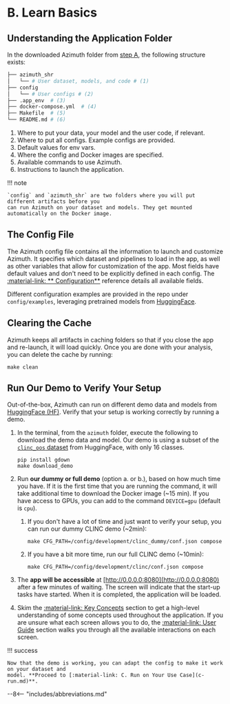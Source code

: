 # B. Learn Basics

## Understanding the Application Folder

In the downloaded Azimuth folder from [step A](a-install.md), the following structure
exists:

```bash
├── azimuth_shr
│   └── # User dataset, models, and code # (1)
├── config
│   └── # User configs # (2)
├── .app_env  # (3)
├── docker-compose.yml  # (4)
├── Makefile  # (5)
└── README.md # (6)
```

1. Where to put your data, your model and the user code, if relevant.
2. Where to put all configs. Example configs are provided.
3. Default values for env vars.
4. Where the config and Docker images are specified.
5. Available commands to use Azimuth.
6. Instructions to launch the application.

!!! note

    `config` and `azimuth_shr` are two folders where you will put different artifacts before you
    can run Azimuth on your dataset and models. They get mounted automatically on the Docker image.

## The Config File

The Azimuth config file contains all the information to launch and customize Azimuth. It specifies
which dataset and pipelines to load in the app, as well as other variables that allow for
customization of the app. Most fields have default values and don't need to be explicitly defined in
each config. The [:material-link: **
Configuration**](../reference/configuration/index.md) reference details all available fields.

Different configuration examples are provided in the repo under `config/examples`, leveraging
pretrained models from [HuggingFace](https://huggingface.co).

## Clearing the Cache

Azimuth keeps all artifacts in caching folders so that if you close the app and re-launch, it will
load quickly. Once you are done with your analysis, you can delete the cache by running:

```
make clean
```

## Run Our Demo to Verify Your Setup

Out-of-the-box, Azimuth can run on different demo data and models
from [HuggingFace (HF)](http://www.huggingface.co). Verify that your setup is working correctly by
running a demo.

1. In the terminal, from the `azimuth` folder, execute the following to download the demo data and
   model. Our demo is using a subset of
   the [`clinc_oos` dataset](https://huggingface.co/datasets/clinc_oos) from HuggingFace, with only
   16 classes.
    ```
    pip install gdown
    make download_demo
    ```

2. Run **our dummy or full demo** (option a. or b.), based on how much time you have. If it is the
   first time that you are running the command, it will take additional time to download the Docker
   image (~15 min). If you have access to GPUs, you can add to the command `DEVICE=gpu` (default
   is `cpu`).
    1. If you don't have a lot of time and just want to verify your setup, you can run our dummy
       CLINC demo (~2min):
       ```
       make CFG_PATH=/config/development/clinc_dummy/conf.json compose
       ```
    2. If you have a bit more time, run our full CLINC demo (~10min):
       ```
       make CFG_PATH=/config/development/clinc/conf.json compose
       ```

3. The **app will be accessible** at [http://0.0.0.0:8080](http://0.0.0.0:8080) after a few minutes
   of waiting. The screen will indicate that the start-up tasks have started. When it is completed,
   the application will be loaded.
4. Skim the [:material-link: Key Concepts](../key-concepts/index.md) section to get a high-level
   understanding of some concepts used throughout the application. If you are unsure what each
   screen allows you to do, the [:material-link: User Guide](../user-guide/index.md) section walks
   you through all the available interactions on each screen.

!!! success

    Now that the demo is working, you can adapt the config to make it work on your dataset and
    model. **Proceed to [:material-link: C. Run on Your Use Case](c-run.md)**.

--8<-- "includes/abbreviations.md"
